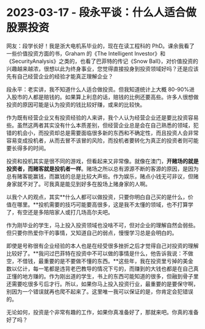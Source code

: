 # 2023-03-17 - 段永平谈：什么人适合做股票投资

网友：段学长好！我是浙大电机系毕业的，现在在读工程科的 PhD。课余我看了一些价值投资方面的书，Graham 的《The Intelligent Investor》和《SecurityAnalysis》之类的，也看了巴菲特的传记《Snow Ball》，对价值投资的兴趣越来越浓，很想以此为终身事业，您觉得直接投身到投资领域好吗？还是应该先有自己经营企业的经验才能真正理解企业？

段永平：老实讲，我不知道什么人适合做投资。但我知道统计上大概 80-90%进入股市的人都是赔钱的。如果算上利息的话，赔钱的比例还要高些。许多人很想做投资的原因可能是认为投资的钱比较好赚，或来的比较快。

作为既有经营企业又有投资经验的人来讲，我个人认为经营企业还是要比投资容易些。虽然这两者其实没有什么本质差别，但经营企业总是会在自己熟悉的领域，犯错的机会小，而投资却总是需要面临很多新的东西和不确定性，而且投资人会非常容易变成投机者，从而去冒不该冒的风险，而投机者要转化为真正的投资者则可能要长得多的时间。

投资和投机其实是很不同的游戏，但看起来又非常像。就像在澳门，**开赌场的就是投资者，而赌客就是投机者一样**。赌场之所以总有源源不断的客源的原因，是因为总有赌客能赢钱，而赢钱的总是比较大声些。作为娱乐，赌点小钱无可非议，但赌身家就不对了。可我真是能见到好多在股场上赌身家的人啊。

以我个人的观点，其实**什么人都可以做投资，只要你明白自己买的是什么，价值在哪里。**投机需要的技巧可能要高很多，这是我不太懂的领域，也不打算学了，有空还是多陪陪家人或打几场高尔夫吧。

作为刚毕业的学生，马上投入投资领域也没啥不可，但对企业的理解自然会弱些。但只要你热爱你干的事情，又知道自己的弱点，慢慢学习总是会明白的。

即使是号称很有企业经验的本人也是在经受很多挫折之后才觉得自己对投资的理解比较好了。**我问过巴菲特在投资中不可以做的事情是什么，他告诉我说：不做空，不借钱，最重要的是不要做不懂的东西。**这些年，我在投资里亏掉的美金数以亿计，每一笔都是违背老巴教导的情况下亏的，而赚到的大钱也都是在自己真正懂的地方赚的。作为刚出道的学生，书上的东西可能知道的很多，但融到骨子里还需要吃很多亏后才行。所以，如果你马上投入投资行业，最重要的是要保守啊，别因为一个错误就再也爬不起来了。这里唯一我可以保证的是，你肯定会犯错误的。

无论如何，投资是个非常有趣的工作，如果你真准备好了，那就来吧。你真的准备好了吗？